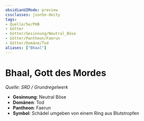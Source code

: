 ```yaml
---
obsidianUIMode: preview
cssclasses: json5e-deity
tags:
- Quelle/5e/PHB
- Götter
- Götter/Gesinnung/Neutral_Böse
- Götter/Pantheon/Faerun
- Götter/Domäne/Tod
aliases: ["Bhaal"]
---
```

# Bhaal, Gott des Mordes
*Quelle: SRD / Grundregelwerk* 

- **Gesinnung**: Neutral Böse
- **Domänen**: Tod
- **Pantheon**: Faerun
- **Symbol**: Schädel umgeben von einem Ring aus Blutstropfen